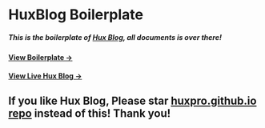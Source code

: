# HuxBlog Boilerplate

##### This is the boilerplate of [Hux Blog](https://github.com/Huxpro/huxpro.github.io), all documents is over there!

#### [View Boilerplate &rarr;](http://huangxuan.me/huxblog-boilerplate/)

#### [View Live Hux Blog &rarr;](http://huangxuan.me)

## If you like Hux Blog, Please star [huxpro.github.io repo](https://github.com/Huxpro/huxpro.github.io) instead of this! Thank you!